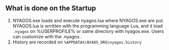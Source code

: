 ## What is done on the Startup

1. NYAGOS.exe loads and execute nyagos.lua where NYAGOS.exe are put. 
    NYAGOS.lua is wrritten with the programming language Lua,
    and it load `.nyagos` on %USERPROFILE% or same directory 
    with nyagos.exe. Users can customize with the .nyagos .
2. History are recorded on `%APPDATA%\NYAOS_ORG\nyagos.history`
